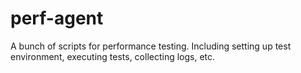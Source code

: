 # perf-agent
A bunch of scripts for performance testing. Including setting up test environment, executing tests, collecting logs, etc.
